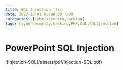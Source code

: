 ```yaml
---
title: SQL Injection (fr)
date: 2023-23-01 00:00:00 -500
categories: [cybersecurity,hacking]
tags: [cybersecurity,hacking,PHP,SQL,SQLIjenction]
---
```


# PowerPoint SQL Injection

![Injection-SQL(/assets/pdf/Injection-SQL.pdf)
